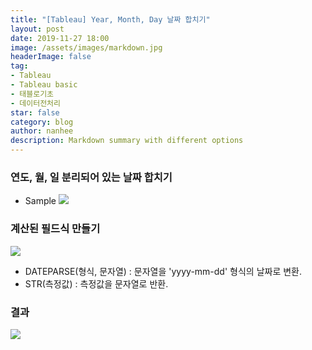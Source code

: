 ```yaml
---
title: "[Tableau] Year, Month, Day 날짜 합치기"
layout: post
date: 2019-11-27 18:00
image: /assets/images/markdown.jpg
headerImage: false
tag:
- Tableau
- Tableau basic
- 태블로기초
- 데이터전처리
star: false
category: blog
author: nanhee
description: Markdown summary with different options
---
```


### 연도, 월, 일 분리되어 있는 날짜 합치기


* Sample
![](https://github.com/nanheee/nanheee.github.io/blob/master/assets/basic/basic_yyyymmdd_before.png?raw=true)




### 계산된 필드식 만들기


![](https://github.com/nanheee/nanheee.github.io/blob/master/assets/basic/basic_yyyymmdd_middle.png?raw=true)


* DATEPARSE(형식, 문자열) : 문자열을 'yyyy-mm-dd' 형식의 날짜로 변환.
* STR(측정값) : 측정값을 문자열로 반환.


### 결과
![](https://github.com/nanheee/nanheee.github.io/blob/master/assets/basic/basic_yyyymmdd_after.png?raw=true)
